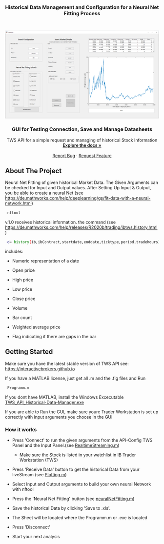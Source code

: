 
  <h3 align="center">Historical Data Management and Configuration for a Neural Net Fitting Process </h3>





<!-- PROJECT LOGO -->
<br />
<p align="center">
  <a href="https://github.com/ecschuetz/TWS-API-Historical-Data-Manager">
    <img src="images/ConfigTable.png" alt="Logo">
  </a>

  <h3 align="center">GUI for Testing Connection, Save and Manage Datasheets</h3>

  <p align="center">
    TWS API for a simple request and managing of historical Stock Information
    <br />
    <a href="https://github.com/ecschuetz/TWS-API-Historical-Data-Manager"><strong>Explore the docs »</strong></a>
    <br />
    <br />
      <a href="https://github.com/ecschuetz/TWS-API-Historical-Data-Manager/issues">Report Bug</a>
    ·
    <a href="https://github.com/ecschuetz/TWS-API-Historical-Data-Manager/issues">Request Feature</a>
  </p>
</p>




<!-- ABOUT THE PROJECT -->
## About The Project

Neural Net Fitting of given historical Market Data. The Given Arguments can be checked for Input and Output values. After Setting Up Input & Output, you be able to create a neural Net (see https://de.mathworks.com/help/deeplearning/gs/fit-data-with-a-neural-network.html)
```sh
 nftool
  ```

v.1.0 receives historical information.
the command (see https://de.mathworks.com/help/releases/R2020b/trading/ibtws.history.html)
```sh
 d= history(ib,ibContract,startdate,enddate,ticktype,period,tradehours)
  ```
  includes: 

- Numeric representation of a date

- Open price

- High price

- Low price

- Close price

- Volume

- Bar count

- Weighted average price

- Flag indicating if there are gaps in the bar









<!-- GETTING STARTED -->
## Getting Started
Make sure you have the latest stable version of TWS API see: https://interactivebrokers.github.io

If you have a MATLAB license, just get all .m and the .fig files and Run
```sh
 Programm.m
  ```

If you dont have MATLAB, install the Windows Excecutable <a href="https://github.com/ecschuetz/TWS-API-Historical-Data-Manager/blob/master/Excecutable/TWS_API_Historical-Data-Manager.exe">TWS_API_Historical-Data-Manager.exe</a>

If you are able to Run the GUI, make sure youre Trader Workstation is set up correctly with input arguments you choose in the GUI

### How it works

- Press 'Connect' to run the given arguments from the API-Config TWS Panel and the Input Panel.(see <a href="https://github.com/ecschuetz/TWS-API-Historical-Data-Manager/blob/master/RealtimeStreaming.m">RealtimeStreaming.m</a>)
    - Make sure the Stock is listed in your watchlist in IB Trader Workstation (TWS)

- Press 'Receive Data' button to get the historical Data from your liveStream (see <a href="https://github.com/ecschuetz/TWS-API-Historical-Data-Manager/blob/master/Plotting.m">Plotting.m</a>)

- Select Input and Output arguments to build your own neural Network with nftool 

- Press the 'Neural Net Fitting' button (see <a href="https://github.com/ecschuetz/TWS-API-Historical-Data-Manager/blob/master/neuralNetFitting.m">neuralNetFitting.m</a>)

- Save the historical Data by clicking 'Save to .xls'.

- The Sheet will be located where the Programm.m or .exe is located

- Press 'Disconnect' 

- Start your next analysis


